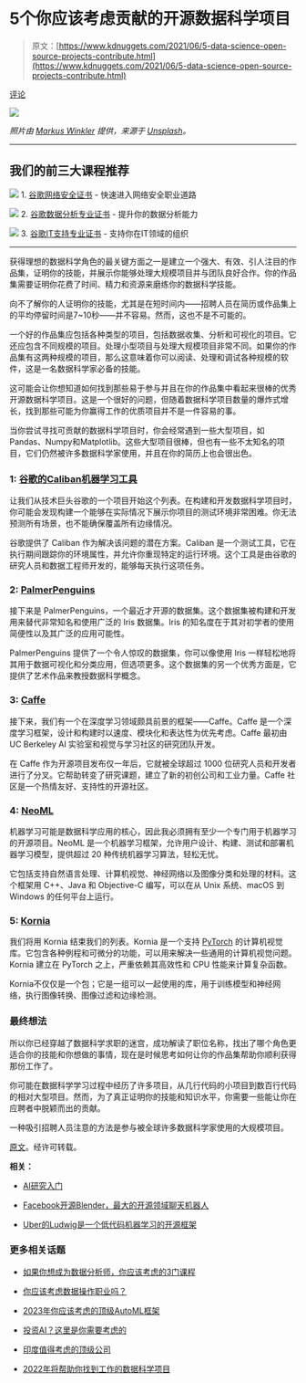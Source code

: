 # 5个你应该考虑贡献的开源数据科学项目

> 原文：[https://www.kdnuggets.com/2021/06/5-data-science-open-source-projects-contribute.html](https://www.kdnuggets.com/2021/06/5-data-science-open-source-projects-contribute.html)

[评论](#comments)

![](../Images/15696b0e3574902395a86dfbbd433979.png)

*照片由 [Markus Winkler](https://unsplash.com/@markuswinkler?utm_source=medium&utm_medium=referral) 提供，来源于 [Unsplash](https://unsplash.com/?utm_source=medium&utm_medium=referral)。*

* * *

## 我们的前三大课程推荐

![](../Images/0244c01ba9267c002ef39d4907e0b8fb.png) 1\. [谷歌网络安全证书](https://www.kdnuggets.com/google-cybersecurity) - 快速进入网络安全职业道路

![](../Images/e225c49c3c91745821c8c0368bf04711.png) 2\. [谷歌数据分析专业证书](https://www.kdnuggets.com/google-data-analytics) - 提升你的数据分析能力

![](../Images/0244c01ba9267c002ef39d4907e0b8fb.png) 3\. [谷歌IT支持专业证书](https://www.kdnuggets.com/google-itsupport) - 支持你在IT领域的组织

* * *

获得理想的数据科学角色的最关键方面之一是建立一个强大、有效、引人注目的作品集，证明你的技能，并展示你能够处理大规模项目并与团队良好合作。你的作品集需要证明你花费了时间、精力和资源来磨练你的数据科学技能。

向不了解你的人证明你的技能，尤其是在短时间内——招聘人员在简历或作品集上的平均停留时间是7~10秒——并不容易。然而，这也不是不可能的。

一个好的作品集应包括各种类型的项目，包括数据收集、分析和可视化的项目。它还应包含不同规模的项目。处理小型项目与处理大规模项目非常不同。如果你的作品集有这两种规模的项目，那么这意味着你可以阅读、处理和调试各种规模的软件，这是一名数据科学家必备的技能。

这可能会让你想知道如何找到那些易于参与并且在你的作品集中看起来很棒的优秀开源数据科学项目。这是一个很好的问题，但随着数据科学项目数量的爆炸式增长，找到那些可能为你赢得工作的优质项目并不是一件容易的事。

当你尝试寻找可贡献的数据科学项目时，你会经常遇到一些大型项目，如Pandas、Numpy和Matplotlib。这些大型项目很棒，但也有一些不太知名的项目，它们仍然被许多数据科学家使用，并且在你的简历上也会很出色。

### 1: [谷歌的Caliban机器学习工具](https://github.com/google/caliban)

让我们从技术巨头谷歌的一个项目开始这个列表。在构建和开发数据科学项目时，你可能会发现构建一个能够在实际情况下展示你项目的测试环境非常困难。你无法预测所有场景，也不能确保覆盖所有边缘情况。

谷歌提供了 Caliban 作为解决该问题的潜在方案。Caliban 是一个测试工具，它在执行期间跟踪你的环境属性，并允许你重现特定的运行环境。这个工具是由谷歌的研究人员和数据工程师开发的，能够每天执行这项任务。

### 2: [PalmerPenguins](https://github.com/allisonhorst/palmerpenguins)

接下来是 PalmerPenguins，一个最近才开源的数据集。这个数据集被构建和开发用来替代非常知名和使用广泛的 Iris 数据集。Iris 的知名度在于其对初学者的使用简便性以及其广泛的应用可能性。

PalmerPenguins 提供了一个令人惊叹的数据集，你可以像使用 Iris 一样轻松地将其用于数据可视化和分类应用，但选项更多。这个数据集的另一个优秀方面是，它提供了艺术作品来教授数据科学概念。

### 3: [Caffe](https://github.com/BVLC/caffe)

接下来，我们有一个在深度学习领域颇具前景的框架——Caffe。Caffe 是一个深度学习框架，设计和构建时以速度、模块化和表达性为优先考虑。Caffe 最初由 UC Berkeley AI 实验室和视觉与学习社区的研究团队开发。

在 Caffe 作为开源项目发布仅一年后，它就被全球超过 1000 位研究人员和开发者进行了分叉。它帮助转变了研究课题，建立了新的初创公司和工业力量。Caffe 社区是一个热情友好、支持性的开源社区。

### 4: [NeoML](https://github.com/neoml-lib/neoml)

机器学习可能是数据科学应用的核心，因此我必须拥有至少一个专门用于机器学习的开源项目。NeoML 是一个机器学习框架，允许用户设计、构建、测试和部署机器学习模型，提供超过 20 种传统机器学习算法，轻松无忧。

它包括支持自然语言处理、计算机视觉、神经网络以及图像分类和处理的材料。这个框架用 C++、Java 和 Objective-C 编写，可以在从 Unix 系统、macOS 到 Windows 的任何平台上运行。

### 5: [Kornia](https://github.com/kornia/kornia)

我们将用 Kornia 结束我们的列表。Kornia 是一个支持 [PyTorch](https://pytorch.org/) 的计算机视觉库。它包含各种例程和可微分的功能，可以用来解决一些通用的计算机视觉问题。Kornia 建立在 PyTorch 之上，严重依赖其高效性和 CPU 性能来计算复杂函数。

Kornia不仅仅是一个包；它是一组可以一起使用的库，用于训练模型和神经网络，执行图像转换、图像过滤和边缘检测。

### 最终想法

所以你已经穿越了数据科学求职的迷宫，成功解读了职位名称，找出了哪个角色更适合你的技能和你想做的事情，现在是时候思考如何让你的作品集帮助你顺利获得那份工作了。

你可能在数据科学学习过程中经历了许多项目，从几行代码的小项目到数百行代码的相对大型项目。然而，为了真正证明你的技能和知识水平，你需要一些能让你在应聘者中脱颖而出的贡献。

一种吸引招聘人员注意的方法是参与被全球许多数据科学家使用的大规模项目。

[原文](https://towardsdatascience.com/5-data-science-open-source-projects-you-to-contribute-to-boost-your-resume-d757697fb1e3)。经许可转载。

**相关：**

+   [AI研究入门](https://www.kdnuggets.com/2020/10/getting-started-ai-research.html)

+   [Facebook开源Blender，最大的开源领域聊天机器人](https://www.kdnuggets.com/2020/05/facebook-open-sources-blender-largest-open-domain-chatbot.html)

+   [Uber的Ludwig是一个低代码机器学习的开源框架](https://www.kdnuggets.com/2020/06/uber-ludwig-open-source-framework-machine-learning.html)

### 更多相关话题

+   [如果你想成为数据分析师，你应该考虑的3门课程](https://www.kdnuggets.com/3-courses-you-should-consider-if-you-want-to-become-a-data-analyst)

+   [你应该考虑数据操作职业吗？](https://www.kdnuggets.com/2023/05/consider-dataops-career.html)

+   [2023年你应该考虑的顶级AutoML框架](https://www.kdnuggets.com/2023/05/best-automl-frameworks-2023.html)

+   [投资AI？这里是你需要考虑的](https://www.kdnuggets.com/investing-in-ai-here-is-what-to-consider)

+   [印度值得考虑的顶级公司](https://www.kdnuggets.com/top-companies-in-india-to-consider-for-employment)

+   [2022年将帮助你找到工作的数据科学项目](https://www.kdnuggets.com/2022/05/data-science-projects-land-job-2022.html)
